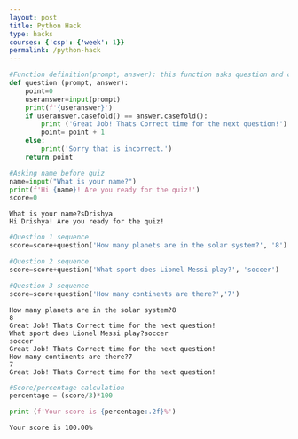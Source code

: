 ```yaml
---
layout: post
title: Python Hack
type: hacks
courses: {'csp': {'week': 1}}
permalink: /python-hack
---
```


```python
#Function definition(prompt, answer): this function asks question and checks useranswer is correct and returns a point if answer is correct
def question (prompt, answer):
    point=0
    useranswer=input(prompt)
    print(f'{useranswer}')
    if useranswer.casefold() == answer.casefold():
        print ('Great Job! Thats Correct time for the next question!')
        point= point + 1
    else:
        print('Sorry that is incorrect.')
    return point

```


```python
#Asking name before quiz
name=input("What is your name?")
print(f'Hi {name}! Are you ready for the quiz!')
score=0
```

    What is your name?sDrishya
    Hi Drishya! Are you ready for the quiz!



```python
#Question 1 sequence
score=score+question('How many planets are in the solar system?', '8')

#Question 2 sequence
score=score+question('What sport does Lionel Messi play?', 'soccer')

#Question 3 sequence
score=score+question('How many continents are there?','7')
```

    How many planets are in the solar system?8
    8
    Great Job! Thats Correct time for the next question!
    What sport does Lionel Messi play?soccer
    soccer
    Great Job! Thats Correct time for the next question!
    How many continents are there?7
    7
    Great Job! Thats Correct time for the next question!



```python
#Score/percentage calculation
percentage = (score/3)*100

print (f'Your score is {percentage:.2f}%')
```

    Your score is 100.00%



```python

```
